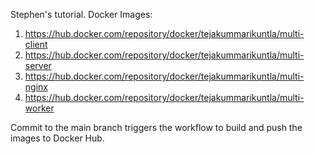 Stephen's tutorial.
Docker Images:
1. https://hub.docker.com/repository/docker/tejakummarikuntla/multi-client
2. https://hub.docker.com/repository/docker/tejakummarikuntla/multi-server
3. https://hub.docker.com/repository/docker/tejakummarikuntla/multi-nginx
4. https://hub.docker.com/repository/docker/tejakummarikuntla/multi-worker

Commit to the main branch triggers the workflow to build and push the images to Docker Hub. 
